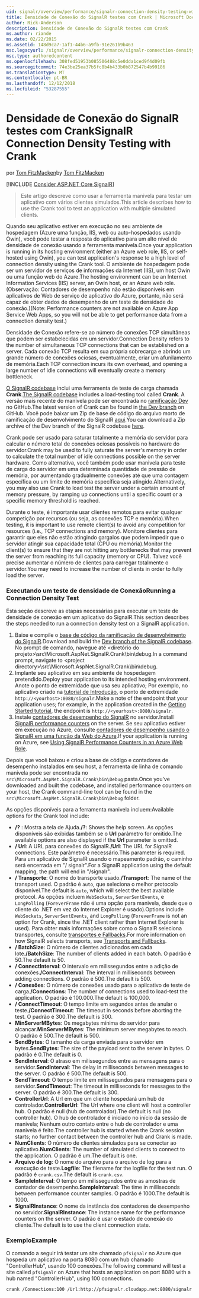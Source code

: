 ```yaml
---
uid: signalr/overview/performance/signalr-connection-density-testing-with-crank
title: Densidade de Conexão do SignalR testes com Crank | Microsoft Docs
author: Rick-Anderson
description: Densidade de Conexão do SignalR testes com Crank
ms.author: riande
ms.date: 02/22/2015
ms.assetid: 148d9ca7-1af1-44b6-a9fb-91e261b9b463
msc.legacyurl: /signalr/overview/performance/signalr-connection-density-testing-with-crank
msc.type: authoredcontent
ms.openlocfilehash: 308fed51953b085506488c5e0dda1ced9f4d09fb
ms.sourcegitcommit: 74e3be25ea37b5fc8b4b433b0b872547b4b99186
ms.translationtype: MT
ms.contentlocale: pt-BR
ms.lasthandoff: 12/12/2018
ms.locfileid: "53287555"
---
```

<a name="signalr-connection-density-testing-with-crank"></a><span data-ttu-id="c8b64-103">Densidade de Conexão do SignalR testes com Crank</span><span class="sxs-lookup"><span data-stu-id="c8b64-103">SignalR Connection Density Testing with Crank</span></span>
====================
<span data-ttu-id="c8b64-104">por [Tom FitzMacken](https://github.com/tfitzmac)</span><span class="sxs-lookup"><span data-stu-id="c8b64-104">by [Tom FitzMacken](https://github.com/tfitzmac)</span></span>

[!INCLUDE [Consider ASP.NET Core SignalR](~/includes/signalr/signalr-version-disambiguation.md)]

> <span data-ttu-id="c8b64-105">Este artigo descreve como usar a ferramenta manivela para testar um aplicativo com vários clientes simulados.</span><span class="sxs-lookup"><span data-stu-id="c8b64-105">This article describes how to use the Crank tool to test an application with multiple simulated clients.</span></span>


<span data-ttu-id="c8b64-106">Quando seu aplicativo estiver em execução no seu ambiente de hospedagem (Azure uma função, IIS, web ou auto-hospedados usando Owin), você pode testar a resposta do aplicativo para um alto nível de densidade de conexão usando a ferramenta manivela.</span><span class="sxs-lookup"><span data-stu-id="c8b64-106">Once your application is running in its hosting environment (either an Azure web role, IIS, or self-hosted using Owin), you can test application's response to a high level of connection density using the Crank tool.</span></span> <span data-ttu-id="c8b64-107">O ambiente de hospedagem pode ser um servidor de serviços de informações da Internet (IIS), um host Owin ou uma função web do Azure.</span><span class="sxs-lookup"><span data-stu-id="c8b64-107">The hosting environment can be an Internet Information Services (IIS) server, an Owin host, or an Azure web role.</span></span> <span data-ttu-id="c8b64-108">(Observação: Contadores de desempenho não estão disponíveis em aplicativos de Web de serviço de aplicativo do Azure, portanto, não será capaz de obter dados de desempenho de um teste de densidade de conexão.)</span><span class="sxs-lookup"><span data-stu-id="c8b64-108">(Note: Performance counters are not available on Azure App Service Web Apps, so you will not be able to get performance data from a connection density test.)</span></span>

<span data-ttu-id="c8b64-109">Densidade de Conexão refere-se ao número de conexões TCP simultâneas que podem ser estabelecidas em um servidor.</span><span class="sxs-lookup"><span data-stu-id="c8b64-109">Connection Density refers to the number of simultaneous TCP connections that can be established on a server.</span></span> <span data-ttu-id="c8b64-110">Cada conexão TCP resulta em sua própria sobrecarga e abrindo um grande número de conexões ociosas, eventualmente, criar um afunilamento de memória.</span><span class="sxs-lookup"><span data-stu-id="c8b64-110">Each TCP connection incurs its own overhead, and opening a large number of idle connections will eventually create a memory bottleneck.</span></span>

<span data-ttu-id="c8b64-111">[O SignalR codebase](https://github.com/signalr/signalr) inclui uma ferramenta de teste de carga chamada **Crank**.</span><span class="sxs-lookup"><span data-stu-id="c8b64-111">[The SignalR codebase](https://github.com/signalr/signalr) includes a load-testing tool called **Crank**.</span></span> <span data-ttu-id="c8b64-112">A versão mais recente do manivela pode ser encontrada no [ramificação Dev](https://github.com/SignalR/signalr/tree/dev) no GitHub.</span><span class="sxs-lookup"><span data-stu-id="c8b64-112">The latest version of Crank can be found in [the Dev branch](https://github.com/SignalR/signalr/tree/dev) on GitHub.</span></span> <span data-ttu-id="c8b64-113">Você pode baixar um Zip de base de código do arquivo morto de ramificação de desenvolvimento do SignalR [aqui](https://github.com/SignalR/SignalR/archive/dev.zip).</span><span class="sxs-lookup"><span data-stu-id="c8b64-113">You can download a Zip archive of the Dev branch of the SignalR codebase [here](https://github.com/SignalR/SignalR/archive/dev.zip).</span></span>

<span data-ttu-id="c8b64-114">Crank pode ser usado para saturar totalmente a memória do servidor para calcular o número total de conexões ociosas possíveis no hardware do servidor.</span><span class="sxs-lookup"><span data-stu-id="c8b64-114">Crank may be used to fully saturate the server's memory in order to calculate the total number of idle connections possible on the server hardware.</span></span> <span data-ttu-id="c8b64-115">Como alternativa, você também pode usar manivela para teste de carga do servidor em uma determinada quantidade de pressão de memória, por aumentando gradualmente conexões até que uma contagem específica ou um limite de memória específica seja atingido.</span><span class="sxs-lookup"><span data-stu-id="c8b64-115">Alternatively, you may also use Crank to load test the server under a certain amount of memory pressure, by ramping up connections until a specific count or a specific memory threshold is reached.</span></span>

<span data-ttu-id="c8b64-116">Durante o teste, é importante usar clientes remotos para evitar qualquer competição por recursos (ou seja, as conexões TCP e memória).</span><span class="sxs-lookup"><span data-stu-id="c8b64-116">When testing, it is important to use remote client(s) to avoid any competition for resources (i.e., TCP connections and memory).</span></span> <span data-ttu-id="c8b64-117">Monitore clientes para garantir que eles não estão atingindo gargalos que podem impedir que o servidor atingir sua capacidade total (CPU ou memória).</span><span class="sxs-lookup"><span data-stu-id="c8b64-117">Monitor the client(s) to ensure that they are not hitting any bottlenecks that may prevent the server from reaching its full capacity (memory or CPU).</span></span> <span data-ttu-id="c8b64-118">Talvez você precise aumentar o número de clientes para carregar totalmente o servidor.</span><span class="sxs-lookup"><span data-stu-id="c8b64-118">You may need to increase the number of clients in order to fully load the server.</span></span>

### <a name="running-a-connection-density-test"></a><span data-ttu-id="c8b64-119">Executando um teste de densidade de Conexão</span><span class="sxs-lookup"><span data-stu-id="c8b64-119">Running a Connection Density Test</span></span>

<span data-ttu-id="c8b64-120">Esta seção descreve as etapas necessárias para executar um teste de densidade de conexão em um aplicativo do SignalR.</span><span class="sxs-lookup"><span data-stu-id="c8b64-120">This section describes the steps needed to run a connection density test on a SignalR application.</span></span>

1. <span data-ttu-id="c8b64-121">Baixe e compile o [base de código da ramificação de desenvolvimento do SignalR](https://github.com/SignalR/SignalR/archive/dev.zip).</span><span class="sxs-lookup"><span data-stu-id="c8b64-121">Download and build the [Dev branch of the SignalR codebase](https://github.com/SignalR/SignalR/archive/dev.zip).</span></span> <span data-ttu-id="c8b64-122">No prompt de comando, navegue até &lt;diretório do projeto&gt;\src\Microsoft.AspNet.SignalR.Crank\bin\debug.</span><span class="sxs-lookup"><span data-stu-id="c8b64-122">In a command prompt, navigate to &lt;project directory&gt;\src\Microsoft.AspNet.SignalR.Crank\bin\debug.</span></span>
2. <span data-ttu-id="c8b64-123">Implante seu aplicativo em seu ambiente de hospedagem pretendido.</span><span class="sxs-lookup"><span data-stu-id="c8b64-123">Deploy your application to its intended hosting environment.</span></span> <span data-ttu-id="c8b64-124">Anote o ponto de extremidade que usa seu aplicativo; Por exemplo, no aplicativo criado na [tutorial de Introdução](../getting-started/tutorial-getting-started-with-signalr.md), o ponto de extremidade `http://<yourhost>:8080/signalr`.</span><span class="sxs-lookup"><span data-stu-id="c8b64-124">Make a note of the endpoint that your application uses; for example, in the application created in the [Getting Started tutorial](../getting-started/tutorial-getting-started-with-signalr.md), the endpoint is `http://<yourhost>:8080/signalr`.</span></span>
3. <span data-ttu-id="c8b64-125">Instale [contadores de desempenho do SignalR](signalr-performance.md#perfcounters) no servidor.</span><span class="sxs-lookup"><span data-stu-id="c8b64-125">Install [SignalR performance counters](signalr-performance.md#perfcounters) on the server.</span></span> <span data-ttu-id="c8b64-126">Se seu aplicativo estiver em execução no Azure, consulte [contadores de desempenho usando o SignalR em uma função da Web do Azure](using-signalr-performance-counters-in-an-azure-web-role.md).</span><span class="sxs-lookup"><span data-stu-id="c8b64-126">If your application is running on Azure, see [Using SignalR Performance Counters in an Azure Web Role](using-signalr-performance-counters-in-an-azure-web-role.md).</span></span>

<span data-ttu-id="c8b64-127">Depois que você baixou e criou a base de código e contadores de desempenho instalados em seu host, a ferramenta de linha de comando manivela pode ser encontrada no `src\Microsoft.AspNet.SignalR.Crank\bin\Debug` pasta.</span><span class="sxs-lookup"><span data-stu-id="c8b64-127">Once you've downloaded and built the codebase, and installed performance counters on your host, the Crank command-line tool can be found in the `src\Microsoft.AspNet.SignalR.Crank\bin\Debug` folder.</span></span>

<span data-ttu-id="c8b64-128">As opções disponíveis para a ferramenta manivela incluem:</span><span class="sxs-lookup"><span data-stu-id="c8b64-128">Available options for the Crank tool include:</span></span>

- <span data-ttu-id="c8b64-129">**/?** : Mostra a tela de Ajuda.</span><span class="sxs-lookup"><span data-stu-id="c8b64-129">**/?**: Shows the help screen.</span></span> <span data-ttu-id="c8b64-130">As opções disponíveis são exibidas também se o **Url** parâmetro for omitido.</span><span class="sxs-lookup"><span data-stu-id="c8b64-130">The available options are also displayed if the **Url** parameter is omitted.</span></span>
- <span data-ttu-id="c8b64-131">**/ Url**: A URL para conexões do SignalR.</span><span class="sxs-lookup"><span data-stu-id="c8b64-131">**/Url**: The URL for SignalR connections.</span></span> <span data-ttu-id="c8b64-132">Este parâmetro é necessário.</span><span class="sxs-lookup"><span data-stu-id="c8b64-132">This parameter is required.</span></span> <span data-ttu-id="c8b64-133">Para um aplicativo de SignalR usando o mapeamento padrão, o caminho será encerrada em "/ signalr".</span><span class="sxs-lookup"><span data-stu-id="c8b64-133">For a SignalR application using the default mapping, the path will end in "/signalr".</span></span>
- <span data-ttu-id="c8b64-134">**/ Transporte**: O nome do transporte usado.</span><span class="sxs-lookup"><span data-stu-id="c8b64-134">**/Transport**: The name of the transport used.</span></span> <span data-ttu-id="c8b64-135">O padrão é `auto`, que seleciona o melhor protocolo disponível.</span><span class="sxs-lookup"><span data-stu-id="c8b64-135">The default is `auto`, which will select the best available protocol.</span></span> <span data-ttu-id="c8b64-136">As opções incluem `WebSockets`, `ServerSentEvents`, e `LongPolling` (`ForeverFrame` não é uma opção para manivela, desde que o cliente do .NET em vez do Internet Explorer é usado).</span><span class="sxs-lookup"><span data-stu-id="c8b64-136">Options include `WebSockets`, `ServerSentEvents`, and `LongPolling` (`ForeverFrame` is not an option for Crank, since the .NET client rather than Internet Explorer is used).</span></span> <span data-ttu-id="c8b64-137">Para obter mais informações sobre como o SignalR seleciona transportes, consulte [transportes e Fallbacks](../getting-started/introduction-to-signalr.md#transports).</span><span class="sxs-lookup"><span data-stu-id="c8b64-137">For more information on how SignalR selects transports, see [Transports and Fallbacks](../getting-started/introduction-to-signalr.md#transports).</span></span>
- <span data-ttu-id="c8b64-138">**/ BatchSize**: O número de clientes adicionados em cada lote.</span><span class="sxs-lookup"><span data-stu-id="c8b64-138">**/BatchSize**: The number of clients added in each batch.</span></span> <span data-ttu-id="c8b64-139">O padrão é 50.</span><span class="sxs-lookup"><span data-stu-id="c8b64-139">The default is 50.</span></span>
- <span data-ttu-id="c8b64-140">**/ ConnectInterval**: O intervalo em milissegundos entre a adição de conexões.</span><span class="sxs-lookup"><span data-stu-id="c8b64-140">**/ConnectInterval**: The interval in milliseconds between adding connections.</span></span> <span data-ttu-id="c8b64-141">O padrão é 500.</span><span class="sxs-lookup"><span data-stu-id="c8b64-141">The default is 500.</span></span>
- <span data-ttu-id="c8b64-142">**/ Conexões**: O número de conexões usado para o aplicativo de teste de carga.</span><span class="sxs-lookup"><span data-stu-id="c8b64-142">**/Connections**: The number of connections used to load-test the application.</span></span> <span data-ttu-id="c8b64-143">O padrão é 100.000.</span><span class="sxs-lookup"><span data-stu-id="c8b64-143">The default is 100,000.</span></span>
- <span data-ttu-id="c8b64-144">**/ ConnectTimeout**: O tempo limite em segundos antes de anular o teste.</span><span class="sxs-lookup"><span data-stu-id="c8b64-144">**/ConnectTimeout**: The timeout in seconds before aborting the test.</span></span> <span data-ttu-id="c8b64-145">O padrão é 300.</span><span class="sxs-lookup"><span data-stu-id="c8b64-145">The default is 300.</span></span>
- <span data-ttu-id="c8b64-146">**MinServerMBytes**: Os megabytes mínima do servidor para alcançar.</span><span class="sxs-lookup"><span data-stu-id="c8b64-146">**MinServerMBytes**: The minimum server megabytes to reach.</span></span> <span data-ttu-id="c8b64-147">O padrão é 500.</span><span class="sxs-lookup"><span data-stu-id="c8b64-147">The default is 500.</span></span>
- <span data-ttu-id="c8b64-148">**SendBytes**: O tamanho da carga enviada para o servidor em bytes.</span><span class="sxs-lookup"><span data-stu-id="c8b64-148">**SendBytes**: The size of the payload sent to the server in bytes.</span></span> <span data-ttu-id="c8b64-149">O padrão é 0.</span><span class="sxs-lookup"><span data-stu-id="c8b64-149">The default is 0.</span></span>
- <span data-ttu-id="c8b64-150">**SendInterval**: O atraso em milissegundos entre as mensagens para o servidor.</span><span class="sxs-lookup"><span data-stu-id="c8b64-150">**SendInterval**: The delay in milliseconds between messages to the server.</span></span> <span data-ttu-id="c8b64-151">O padrão é 500.</span><span class="sxs-lookup"><span data-stu-id="c8b64-151">The default is 500.</span></span>
- <span data-ttu-id="c8b64-152">**SendTimeout**: O tempo limite em milissegundos para mensagens para o servidor.</span><span class="sxs-lookup"><span data-stu-id="c8b64-152">**SendTimeout**: The timeout in milliseconds for messages to the server.</span></span> <span data-ttu-id="c8b64-153">O padrão é 300.</span><span class="sxs-lookup"><span data-stu-id="c8b64-153">The default is 300.</span></span>
- <span data-ttu-id="c8b64-154">**ControllerUrl**: A Url em que um cliente hospedará um hub de controlador.</span><span class="sxs-lookup"><span data-stu-id="c8b64-154">**ControllerUrl**: The Url where one client will host a controller hub.</span></span> <span data-ttu-id="c8b64-155">O padrão é null (hub de controlador).</span><span class="sxs-lookup"><span data-stu-id="c8b64-155">The default is null (no controller hub).</span></span> <span data-ttu-id="c8b64-156">O hub de controlador é iniciado no início da sessão de manivela; Nenhum outro contato entre o hub de controlador e uma manivela é feito.</span><span class="sxs-lookup"><span data-stu-id="c8b64-156">The controller hub is started when the Crank session starts; no further contact between the controller hub and Crank is made.</span></span>
- <span data-ttu-id="c8b64-157">**NumClients**: O número de clientes simulados para se conectar ao aplicativo.</span><span class="sxs-lookup"><span data-stu-id="c8b64-157">**NumClients**: The number of simulated clients to connect to the application.</span></span> <span data-ttu-id="c8b64-158">O padrão é um.</span><span class="sxs-lookup"><span data-stu-id="c8b64-158">The default is one.</span></span>
- <span data-ttu-id="c8b64-159">**Arquivo de log**: O nome do arquivo para o arquivo de log para a execução de teste.</span><span class="sxs-lookup"><span data-stu-id="c8b64-159">**Logfile**: The filename for the logfile for the test run.</span></span> <span data-ttu-id="c8b64-160">O padrão é `crank.csv`.</span><span class="sxs-lookup"><span data-stu-id="c8b64-160">The default is `crank.csv`.</span></span>
- <span data-ttu-id="c8b64-161">**SampleInterval**: O tempo em milissegundos entre as amostras de contador de desempenho.</span><span class="sxs-lookup"><span data-stu-id="c8b64-161">**SampleInterval**: The time in milliseconds between performance counter samples.</span></span> <span data-ttu-id="c8b64-162">O padrão é 1000.</span><span class="sxs-lookup"><span data-stu-id="c8b64-162">The default is 1000.</span></span>
- <span data-ttu-id="c8b64-163">**SignalRInstance**: O nome da instância dos contadores de desempenho no servidor.</span><span class="sxs-lookup"><span data-stu-id="c8b64-163">**SignalRInstance**: The instance name for the performance counters on the server.</span></span> <span data-ttu-id="c8b64-164">O padrão é usar o estado de conexão do cliente.</span><span class="sxs-lookup"><span data-stu-id="c8b64-164">The default is to use the client connection state.</span></span>

### <a name="example"></a><span data-ttu-id="c8b64-165">Exemplo</span><span class="sxs-lookup"><span data-stu-id="c8b64-165">Example</span></span>

<span data-ttu-id="c8b64-166">O comando a seguir irá testar um site chamado `pfsignalr` no Azure que hospeda um aplicativo na porta 8080 com um hub chamado "ControllerHub", usando 100 conexões.</span><span class="sxs-lookup"><span data-stu-id="c8b64-166">The following command will test a site called `pfsignalr` on Azure that hosts an application on port 8080 with a hub named "ControllerHub", using 100 connections.</span></span>

`crank /Connections:100 /Url:http://pfsignalr.cloudapp.net:8080/signalr`
